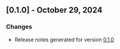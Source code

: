 ## [0.1.0] - October 29, 2024

### Changes
- Release notes generated for version [0.1.0](.release-notes/0.1.0/release.md)

